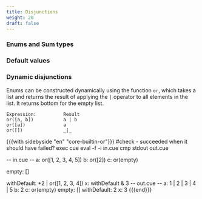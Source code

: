 ```yaml
---
title: Disjunctions
weight: 20
draft: false
---
```


### Enums and Sum types

### Default values

<!--

- disjunctions of values and types
- default values
- default value semantics
- more than one default
-->

### Dynamic disjunctions

Enums can be constructed dynamically using the function `or`, which
takes a list and returns the result of applying the `|` operator to all elements in the list.
It returns bottom for the empty list.

```cue
Expression:          Result
or([a, b])           a | b
or([a])              a
or([])               _|_
```

{{{with sidebyside "en" "core-builtin-or"}}}
#check - succeeded when it should have failed?
exec cue eval -f -i in.cue
cmp stdout out.cue

-- in.cue --
a: or([1, 2, 3, 4, 5])
b: or([2])
c: or(empty)

empty: []

withDefault: *2 | or([1, 2, 3, 4])
x:           withDefault & 3
-- out.cue --
a: 1 | 2 | 3 | 4 | 5
b: 2
c: or(empty)
empty: []
withDefault: 2
x:           3
{{{end}}}
